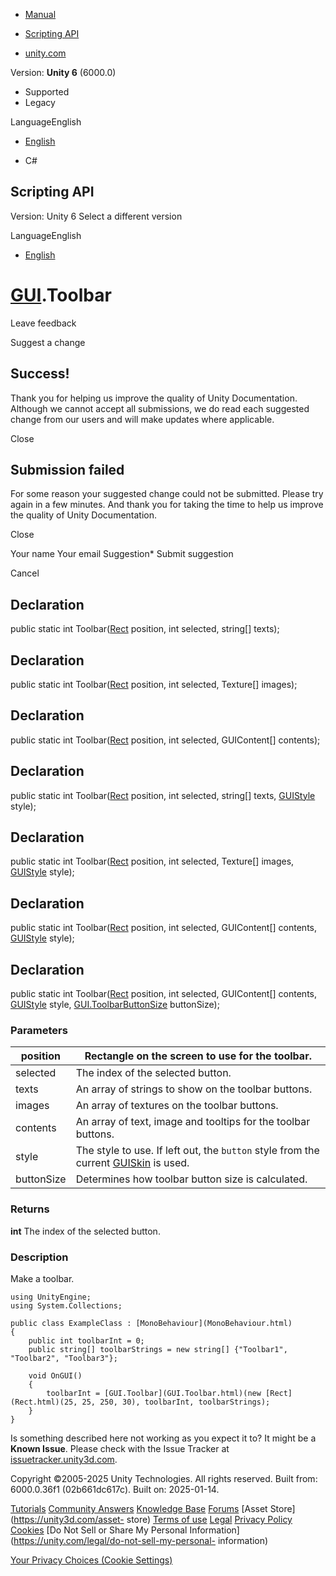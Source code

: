 [ ]()

  * [Manual](../Manual/index.html)
  * [Scripting API](../ScriptReference/index.html)

  * [unity.com](https://unity.com/)

Version: **Unity 6** (6000.0)

  * Supported
  * Legacy

LanguageEnglish

  * [English]()

  * C#

[ ](https://docs.unity3d.com)

## Scripting API

Version: Unity 6 Select a different version

LanguageEnglish

  * [English]()

#  [GUI](GUI.html).Toolbar

Leave feedback

Suggest a change

## Success!

Thank you for helping us improve the quality of Unity Documentation. Although
we cannot accept all submissions, we do read each suggested change from our
users and will make updates where applicable.

Close

## Submission failed

For some reason your suggested change could not be submitted. Please <a>try
again</a> in a few minutes. And thank you for taking the time to help us
improve the quality of Unity Documentation.

Close

Your name Your email Suggestion* Submit suggestion

Cancel

[ ]()

## Declaration

public static int Toolbar([Rect](Rect.html) position, int selected, string[]
texts);

## Declaration

public static int Toolbar([Rect](Rect.html) position, int selected, Texture[]
images);

## Declaration

public static int Toolbar([Rect](Rect.html) position, int selected,
GUIContent[] contents);

## Declaration

public static int Toolbar([Rect](Rect.html) position, int selected, string[]
texts, [GUIStyle](GUIStyle.html) style);

## Declaration

public static int Toolbar([Rect](Rect.html) position, int selected, Texture[]
images, [GUIStyle](GUIStyle.html) style);

## Declaration

public static int Toolbar([Rect](Rect.html) position, int selected,
GUIContent[] contents, [GUIStyle](GUIStyle.html) style);

## Declaration

public static int Toolbar([Rect](Rect.html) position, int selected,
GUIContent[] contents, [GUIStyle](GUIStyle.html) style,
[GUI.ToolbarButtonSize](GUI.ToolbarButtonSize.html) buttonSize);

### Parameters

position | Rectangle on the screen to use for the toolbar.  
---|---  
selected | The index of the selected button.  
texts | An array of strings to show on the toolbar buttons.  
images | An array of textures on the toolbar buttons.  
contents | An array of text, image and tooltips for the toolbar buttons.  
style | The style to use. If left out, the `button` style from the current [GUISkin](GUISkin.html) is used.  
buttonSize | Determines how toolbar button size is calculated.  
  
### Returns

**int** The index of the selected button.

### Description

Make a toolbar.

    
    
    using UnityEngine;
    using System.Collections;  
      
    public class ExampleClass : [MonoBehaviour](MonoBehaviour.html)
    {
        public int toolbarInt = 0;
        public string[] toolbarStrings = new string[] {"Toolbar1", "Toolbar2", "Toolbar3"};  
      
        void OnGUI()
        {
            toolbarInt = [GUI.Toolbar](GUI.Toolbar.html)(new [Rect](Rect.html)(25, 25, 250, 30), toolbarInt, toolbarStrings);
        }
    }
    

Is something described here not working as you expect it to? It might be a
**Known Issue**. Please check with the Issue Tracker at
[issuetracker.unity3d.com](https://issuetracker.unity3d.com).

Copyright ©2005-2025 Unity Technologies. All rights reserved. Built from:
6000.0.36f1 (02b661dc617c). Built on: 2025-01-14.

[Tutorials](https://unity3d.com/learn) [Community
Answers](https://answers.unity3d.com) [Knowledge
Base](https://support.unity3d.com/hc/en-us)
[Forums](https://forum.unity3d.com) [Asset Store](https://unity3d.com/asset-
store) [Terms of use](https://docs.unity3d.com/Manual/TermsOfUse.html)
[Legal](https://unity.com/legal) [Privacy
Policy](https://unity.com/legal/privacy-policy)
[Cookies](https://unity.com/legal/cookie-policy) [Do Not Sell or Share My
Personal Information](https://unity.com/legal/do-not-sell-my-personal-
information)

[Your Privacy Choices (Cookie Settings)](javascript:void\(0\);)

